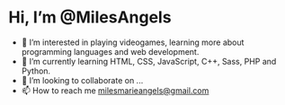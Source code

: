 

<!-- ![20220711_123713](https://user-images.githubusercontent.com/87739674/181352688-0e815287-a3e5-4f18-8be5-41a5f4b99273.png)
 -->
# Hi, I’m @MilesAngels
- 👀 I’m interested in playing videogames, learning more about programming languages and web development.
- 🌱 I’m currently learning HTML, CSS, JavaScript, C++, Sass, PHP and Python.
- 💞️ I’m looking to collaborate on ...
- 📫 How to reach me milesmarieangels@gmail.com



<!---
MilesAngels/MilesAngels is a ✨ special ✨ repository because its `README.md` (this file) appears on your GitHub profile.
You can click the Preview link to take a look at your changes.
--->

